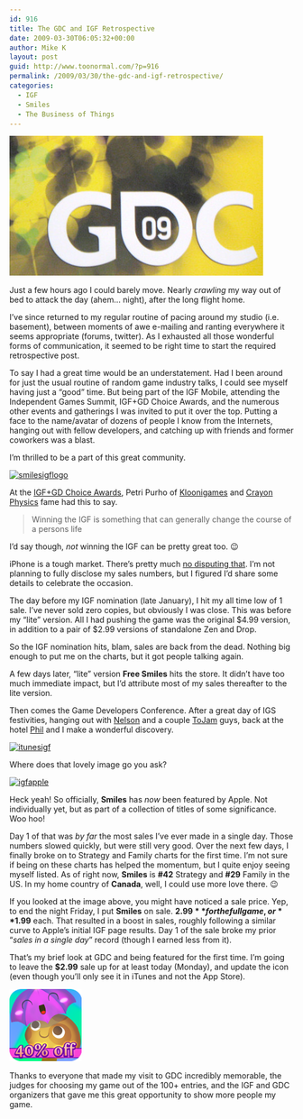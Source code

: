 ```yaml
---
id: 916
title: The GDC and IGF Retrospective
date: 2009-03-30T06:05:32+00:00
author: Mike K
layout: post
guid: http://www.toonormal.com/?p=916
permalink: /2009/03/30/the-gdc-and-igf-retrospective/
categories:
  - IGF
  - Smiles
  - The Business of Things
---
```

[<img src="/wp-content/uploads/2009/03/gdclogophoto.jpg" alt="gdclogophoto" title="gdclogophoto" width="450" height="248" class="aligncenter size-full wp-image-932" />](/wp-content/uploads/2009/03/gdclogophoto.jpg)

Just a few hours ago I could barely move. Nearly _crawling_ my way out of bed to attack the day (ahem&#8230; night), after the long flight home.

I&#8217;ve since returned to my regular routine of pacing around my studio (i.e. basement), between moments of awe e-mailing and ranting everywhere it seems appropriate (forums, twitter). As I exhausted all those wonderful forms of communication, it seemed to be right time to start the required retrospective post.

To say I had a great time would be an understatement. Had I been around for just the usual routine of random game industry talks, I could see myself having just a &#8220;good&#8221; time. But being part of the IGF Mobile, attending the Independent Games Summit, IGF+GD Choice Awards, and the numerous other events and gatherings I was invited to put it over the top. Putting a face to the name/avatar of dozens of people I know from the Internets, hanging out with fellow developers, and catching up with friends and former coworkers was a blast.

I&#8217;m thrilled to be a part of this great community.

[<img src="/wp-content/uploads/2009/03/smilesigflogo-450x290.jpg" alt="smilesigflogo" title="smilesigflogo" width="450" height="290" class="aligncenter size-medium wp-image-933" srcset="/wp-content/uploads/2009/03/smilesigflogo-450x290.jpg 450w, /wp-content/uploads/2009/03/smilesigflogo.jpg 580w" sizes="(max-width: 450px) 100vw, 450px" />](/wp-content/uploads/2009/03/smilesigflogo.jpg)

At the [IGF+GD Choice Awards](http://gdc.gamespot.com/video/6206799/), Petri Purho of [Kloonigames](http://www.kloonigames.com/blog/) and [Crayon Physics](http://www.crayonphysics.com/) fame had this to say.

> Winning the IGF is something that can generally change the course of a persons life

I&#8217;d say though, _not_ winning the IGF can be pretty great too. 😉

iPhone is a tough market. There&#8217;s pretty much [no disputing that](http://www.streamingcolour.com/blog/2009/03/09/the-numbers-post-aka-brutal-honesty/). I&#8217;m not planning to fully disclose my sales numbers, but I figured I&#8217;d share some details to celebrate the occasion. 

The day before my IGF nomination (late January), I hit my all time low of 1 sale. I&#8217;ve never sold zero copies, but obviously I was close. This was before my &#8220;lite&#8221; version. All I had pushing the game was the original $4.99 version, in addition to a pair of $2.99 versions of standalone Zen and Drop.

So the IGF nomination hits, blam, sales are back from the dead. Nothing big enough to put me on the charts, but it got people talking again.

A few days later, &#8220;lite&#8221; version **Free Smiles** hits the store. It didn&#8217;t have too much immediate impact, but I&#8217;d attribute most of my sales thereafter to the lite version.

Then comes the Game Developers Conference. After a great day of IGS festivities, hanging out with [Nelson](http://www.casuallyhardcore.com/) and a couple [ToJam](http://www.tojam.ca) guys, back at the hotel [Phil](http://www.galcon.com) and I make a wonderful discovery.

[<img src="/wp-content/uploads/2009/03/itunesigf-412x450.jpg" alt="itunesigf" title="itunesigf" width="412" height="450" class="aligncenter size-medium wp-image-941" srcset="/wp-content/uploads/2009/03/itunesigf-412x450.jpg 412w, /wp-content/uploads/2009/03/itunesigf.jpg 478w" sizes="(max-width: 412px) 100vw, 412px" />](/wp-content/uploads/2009/03/itunesigf.jpg)

Where does that lovely image go you ask?

[<img src="/wp-content/uploads/2009/03/igfapple-450x398.jpg" alt="igfapple" title="igfapple" width="450" height="398" class="aligncenter size-medium wp-image-945" srcset="/wp-content/uploads/2009/03/igfapple-450x398.jpg 450w, /wp-content/uploads/2009/03/igfapple-1024x906.jpg 1024w, /wp-content/uploads/2009/03/igfapple.jpg 1037w" sizes="(max-width: 450px) 100vw, 450px" />](/wp-content/uploads/2009/03/igfapple.jpg)

Heck yeah! So officially, **Smiles** has _now_ been featured by Apple. Not individually yet, but as part of a collection of titles of some significance. Woo hoo!

Day 1 of that was _by far_ the most sales I&#8217;ve ever made in a single day. Those numbers slowed quickly, but were still very good. Over the next few days, I finally broke on to Strategy and Family charts for the first time. I&#8217;m not sure if being on these charts has helped the momentum, but I quite enjoy seeing myself listed. As of right now, **Smiles** is **#42** Strategy and **#29** Family in the US. In my home country of **Canada**, well, I could use more love there. 😉

If you looked at the image above, you might have noticed a sale price. Yep, to end the night Friday, I put **Smiles** on sale. **$2.99** for the full game, or **$1.99** each. That resulted in a boost in sales, roughly following a similar curve to Apple&#8217;s initial IGF page results. Day 1 of the sale broke my prior &#8220;_sales in a single day_&#8221; record (though I earned less from it).

That&#8217;s my brief look at GDC and being featured for the first time. I&#8217;m going to leave the **$2.99** sale up for at least today (Monday), and update the icon (even though you&#8217;ll only see it in iTunes and not the App Store).

[<img src="/wp-content/uploads/2009/03/smiles128x128sale.png" alt="smiles128x128sale" title="smiles128x128sale" width="128" height="128" class="aligncenter size-full wp-image-958" />](http://phobos.apple.com/WebObjects/MZStore.woa/wa/viewSoftware?id=294911522)

Thanks to everyone that made my visit to GDC incredibly memorable, the judges for choosing my game out of the 100+ entries, and the IGF and GDC organizers that gave me this great opportunity to show more people my game.